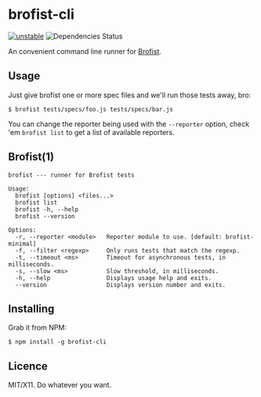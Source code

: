brofist-cli
===========

[![unstable](http://hughsk.github.io/stability-badges/dist/unstable.svg)](http://github.com/hughsk/stability-badges)
![Dependencies Status](https://david-dm.org/brofistjs/brofist-cli.png)


An convenient command line runner for [Brofist][].

[Brofist]: http://github.com/brofistjs/brofist


## Usage

Just give brofist one or more spec files and we'll run those tests away, bro:

    $ brofist tests/specs/foo.js tests/specs/bar.js
    
You can change the reporter being used with the `--reporter` option, check 'em
`brofist list` to get a list of available reporters.


## Brofist(1)


    brofist --- runner for Brofist tests

    Usage:
      brofist [options] <files...>
      brofist list
      brofist -h, --help
      brofist --version

    Options:
      -r, --reporter <module>   Reporter module to use. [default: brofist-minimal]
      -f, --filter <regexp>     Only runs tests that match the regexp.
      -t, --timeout <ms>        Timeout for asynchronous tests, in milliseconds.
      -s, --slow <ms>           Slow threshold, in milliseconds.
      -h, --help                Displays usage help and exits.
      --version                 Displays version number and exits.

      
      
## Installing

Grab it from NPM:

    $ npm install -g brofist-cli
    

## Licence

MIT/X11. Do whatever you want.
